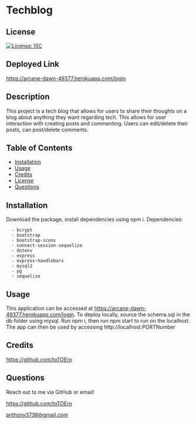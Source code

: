 # Techblog

  ## License

  [![License: ISC](https://img.shields.io/badge/License-ISC-blue.svg)](https://opensource.org/licenses/ISC)
  
  ## Deployed Link

  https://arcane-dawn-49377.herokuapp.com/login
    
  ## Description

  This project is a tech blog that allows for users to share their thoughts on a blog about anything they want regarding tech. This allows for user interaction with creating posts and commenting. Users can edit/delete their posts, can post/delete comments. 

  ## Table of Contents 

  
  - [Installation](#installation)
  - [Usage](#usage)
  - [Credits](#credits)
  - [License](#license)   
  - [Questions](#questions)
  

  ## Installation

  Download the package, install dependencies using npm i.
    Dependencies:

      - bcrypt
      - bootstrap
      - bootstrap-icons
      - connect-session-sequelize
      - dotenv
      - express
      - express-handlebars
      - mysql2
      - pg
      - sequelize

  ## Usage

  This application can be accessed at https://arcane-dawn-49377.herokuapp.com/login. To deploy locally, source the schema.sql in the db folder using mysql. Run npm i, then run npm start to run on the localhost. The app can then be used by accessing http://localhost:PORTNumber


  ## Credits

  https://github.com/toTOEro 
  
  ## Questions
  
  Reach out to me via GitHub or email! 

  https://github.com/toTOEro

  anthony3738@gmail.com
  
  